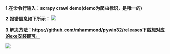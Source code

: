**1.在命令行输入：scrapy crawl demo(demo为爬虫标识，是唯一的)**

**2.报错信息如下所示：**
![](https://i.imgur.com/kaSzTSR.png)


**3.解决方法：https://github.com/mhammond/pywin32/releases下载想对应的exe安装即可。**

![](https://i.imgur.com/4zcd5xS.png)

 
